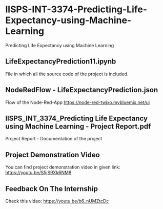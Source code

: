 # llSPS-INT-3374-Predicting-Life-Expectancy-using-Machine-Learning
Predicting Life Expectancy using Machine Learning

## LifeExpectancyPrediction11.ipynb
File in which all the source code of the project is included.

## NodeRedFlow - LifeExpectancyPrediction.json
Flow of the Node-Red-App
https://node-red-twjxo.mybluemix.net/ui

## llSPS_INT_3374_Predicting Life Expectancy using Machine Learning - Project Report.pdf
Project Report - Documentation of the project

## Project Demonstration Video
You can find project demonstration video in given link:
https://youtu.be/S5jS9Xk6NM8

## Feedback On The Internship
Check this video:
https://youtu.be/b6_nUMZtcDc


